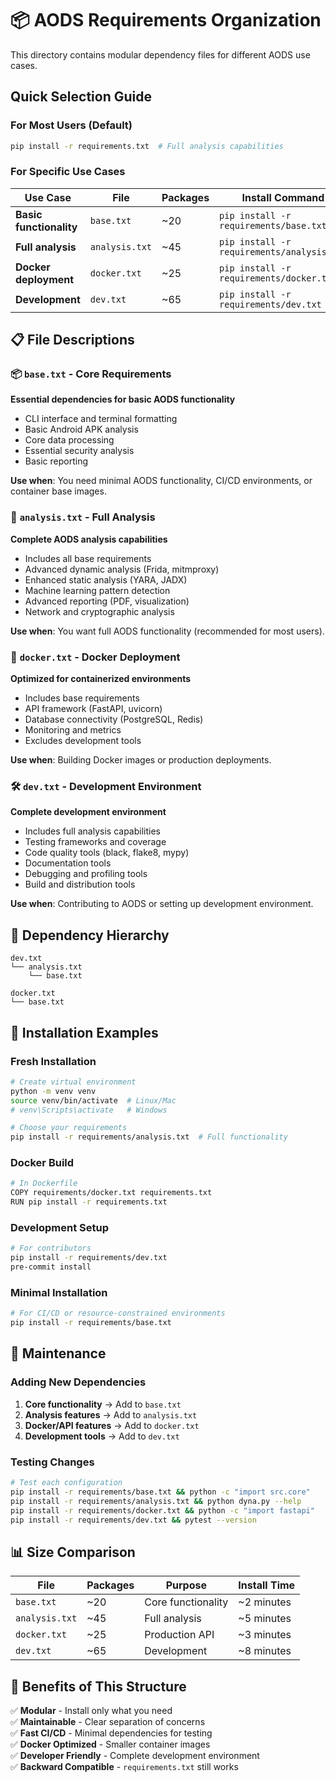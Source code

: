# 📦 AODS Requirements Organization

This directory contains modular dependency files for different AODS use cases.

##  Quick Selection Guide

### For Most Users (Default)
```bash
pip install -r requirements.txt  # Full analysis capabilities
```

### For Specific Use Cases

| Use Case | File | Packages | Install Command |
|----------|------|----------|-----------------|
| **Basic functionality** | `base.txt` | ~20 | `pip install -r requirements/base.txt` |
| **Full analysis** | `analysis.txt` | ~45 | `pip install -r requirements/analysis.txt` |
| **Docker deployment** | `docker.txt` | ~25 | `pip install -r requirements/docker.txt` |
| **Development** | `dev.txt` | ~65 | `pip install -r requirements/dev.txt` |

## 📋 File Descriptions

### 📦 `base.txt` - Core Requirements
**Essential dependencies for basic AODS functionality**
- CLI interface and terminal formatting
- Basic Android APK analysis
- Core data processing
- Essential security analysis
- Basic reporting

**Use when**: You need minimal AODS functionality, CI/CD environments, or container base images.

### 🔬 `analysis.txt` - Full Analysis
**Complete AODS analysis capabilities**
- Includes all base requirements
- Advanced dynamic analysis (Frida, mitmproxy)
- Enhanced static analysis (YARA, JADX)
- Machine learning pattern detection
- Advanced reporting (PDF, visualization)
- Network and cryptographic analysis

**Use when**: You want full AODS functionality (recommended for most users).

### 🐳 `docker.txt` - Docker Deployment
**Optimized for containerized environments**
- Includes base requirements
- API framework (FastAPI, uvicorn)
- Database connectivity (PostgreSQL, Redis)
- Monitoring and metrics
- Excludes development tools

**Use when**: Building Docker images or production deployments.

### 🛠️ `dev.txt` - Development Environment
**Complete development environment**
- Includes full analysis capabilities
- Testing frameworks and coverage
- Code quality tools (black, flake8, mypy)
- Documentation tools
- Debugging and profiling tools
- Build and distribution tools

**Use when**: Contributing to AODS or setting up development environment.

## 🔄 Dependency Hierarchy

```
dev.txt
└── analysis.txt
    └── base.txt

docker.txt
└── base.txt
```

## 🚀 Installation Examples

### Fresh Installation
```bash
# Create virtual environment
python -m venv venv
source venv/bin/activate  # Linux/Mac
# venv\Scripts\activate   # Windows

# Choose your requirements
pip install -r requirements/analysis.txt  # Full functionality
```

### Docker Build
```bash
# In Dockerfile
COPY requirements/docker.txt requirements.txt
RUN pip install -r requirements.txt
```

### Development Setup
```bash
# For contributors
pip install -r requirements/dev.txt
pre-commit install
```

### Minimal Installation
```bash
# For CI/CD or resource-constrained environments
pip install -r requirements/base.txt
```

## 🔧 Maintenance

### Adding New Dependencies
1. **Core functionality** → Add to `base.txt`
2. **Analysis features** → Add to `analysis.txt`
3. **Docker/API features** → Add to `docker.txt` 
4. **Development tools** → Add to `dev.txt`

### Testing Changes
```bash
# Test each configuration
pip install -r requirements/base.txt && python -c "import src.core"
pip install -r requirements/analysis.txt && python dyna.py --help
pip install -r requirements/docker.txt && python -c "import fastapi"
pip install -r requirements/dev.txt && pytest --version
```

## 📊 Size Comparison

| File | Packages | Purpose | Install Time |
|------|----------|---------|--------------|
| `base.txt` | ~20 | Core functionality | ~2 minutes |
| `analysis.txt` | ~45 | Full analysis | ~5 minutes |
| `docker.txt` | ~25 | Production API | ~3 minutes |
| `dev.txt` | ~65 | Development | ~8 minutes |

## 🎯 Benefits of This Structure

✅ **Modular** - Install only what you need  
✅ **Maintainable** - Clear separation of concerns  
✅ **Fast CI/CD** - Minimal dependencies for testing  
✅ **Docker Optimized** - Smaller container images  
✅ **Developer Friendly** - Complete development environment  
✅ **Backward Compatible** - `requirements.txt` still works 